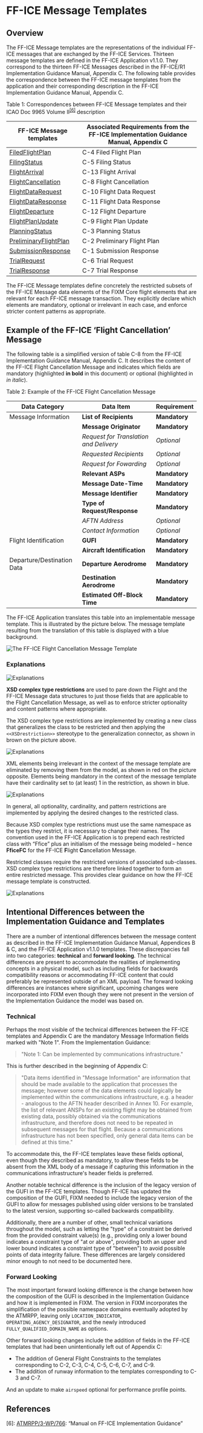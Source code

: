 # FF-ICE Message Templates

## Overview

The FF-ICE Message templates are the representations of the individual
FF-ICE messages that are exchanged by the FF-ICE Services. Thirteen
message templates are defined in the FF-ICE Application v1.1.0.
They correspond to the thirteen FF-ICE Messages described in the
FF-ICE/R1 Implementation Guidance Manual, Appendix C. The following
table provides the correspondence between the FF-ICE message templates
from the application and their corresponding description in the FF-ICE
Implementation Guidance Manual, Appendix C.

Table 1: Correspondences between FF-ICE Message templates and their ICAO Doc 9965 Volume II<sup>[[6]](#references)</sup> description

| **FF-ICE Message templates** | **Associated Requirements from the FF-ICE Implementation Guidance Manual, Appendix C** |
|-|-|
| [FiledFlightPlan][FficeFFP]              | C-4 Filed Flight Plan                                                                  |
| [FilingStatus][FficeFS]                  | C-5 Filing Status                                                                      |
| [FlightArrival][FficeFA]                 | C-13 Flight Arrival                                                                    |
| [FlightCancellation][FficeFC]            | C-8 Flight Cancellation                                                                |
| [FlightDataRequest][FficeFDRQ]           | C-10 Flight Data Request                                                               |
| [FlightDataResponse][FficeFDRP]          | C-11 Flight Data Response                                                              |
| [FlightDeparture][FficeFD]               | C-12 Flight Departure                                                                  |
| [FlightPlanUpdate][FficeFPU]             | C-9 Flight Plan Update                                                                 |
| [PlanningStatus][FficePS]                | C-3 Planning Status                                                                    |
| [PreliminaryFlightPlan][FficePFP]        | C-2 Preliminary Flight Plan                                                            |
| [SubmissionResponse][FficeSR]            | C-1 Submission Response                                                                |
| [TrialRequest][FficeTRQ]                 | C-6 Trial Request                                                                      |
| [TrialResponse][FficeTRP]                | C-7 Trial Response                                                                     |

The FF-ICE Message templates define concretely the restricted subsets of the FF-ICE Message data elements of the FIXM Core flight elements that are relevant for each FF-ICE message transaction. They explicitly
declare which elements are mandatory, optional or irrelevant in each
case, and enforce stricter content patterns as appropriate.

## Example of the FF-ICE ‘Flight Cancellation’ Message

The following table is a simplified version of table C-8 from the FF-ICE Implementation Guidance Manual, Appendix C. It describes the content of the FF-ICE Flight Cancellation Message and indicates which fields are mandatory (highlighted **in bold** in this document) or optional (highlighted in *in italic*).

Table 2: Example of the FF-ICE Flight Cancellation Message

| **Data Category**          | **Data Item**                            | **Requirement** |
|-|-|-|
| Message Information        | **List of Recipients**                   | **Mandatory**   |
|                            | **Message Originator**                   | **Mandatory**   |
|                            | *Request for Translation and Delivery*   | *Optional*      |
|                            | *Requested Recipients*                   | *Optional*      |
|                            | *Request for Fowarding*                  | *Optional*      |
|                            | **Relevant ASPs**                        | **Mandatory**   |
|                            | **Message Date-Time**                    | **Mandatory**   |
|                            | **Message Identifier**                   | **Mandatory**   |
|                            | **Type of Request/Response**             | **Mandatory**   |
|                            | *AFTN Address*                           | *Optional*      |
|                            | *Contact Information*                    | *Optional*      |
| Flight Identification      | **GUFI**                                 | **Mandatory**   |
|                            | **Aircraft Identification**              | **Mandatory**   |
| Departure/Destination Data | **Departure Aerodrome**                  | **Mandatory**   |
|                            | **Destination Aerodrome**                | **Mandatory**   |
|                            | **Estimated Off-Block Time**             | **Mandatory**   |

The FF-ICE Application translates this table into an implementable message template. This is illustrated by the picture
below. The message template resulting from the translation of this table is displayed with a blue background.

![The FF-ICE Flight Cancellation Message Template](.//media/image31.png ':size=60%')

### Explanations

![Explanations](.//media/image32.png  ':size=50%')

**XSD complex type restrictions** are used to pare down the Flight and
the FF-ICE Message data structures to just those fields that are
applicable to the Flight Cancellation Message, as well as to enforce
stricter optionality and content patterns where appropriate.

The XSD complex type restrictions are implemented by creating a new
class that generalizes the class to be restricted and then applying the
`<<XSDrestriction>>` stereotype to the generalization
connector, as shown in brown on the picture above.

![Explanations](.//media/image33.png  ':size=50%')

XML elements being irrelevant in the context of the message template are
eliminated by removing them from the model, as shown in red on the
picture opposite. Elements being mandatory in the context of the message
template have their cardinality set to (at least) 1 in the restriction,
as shown in blue.

![Explanations](.//media/image34.png "Explanations")

In general, all optionality, cardinality, and pattern restrictions are
implemented by applying the desired changes to the restricted class.

Because XSD complex type restrictions must use the same namespace as the types they restrict, it is necessary to change their names. The
convention used in the FF-ICE Application is to prepend each
restricted class with “Ffice” plus an initialism of the message being
modeled – hence **FficeFC** for the FF-ICE **F**light
**C**ancellation Message.

Restricted classes require the restricted versions of associated
sub-classes. XSD complex type restrictions are therefore linked together to form an entire restricted message. This provides clear guidance on how the FF-ICE message template is constructed.

![Explanations](.//media/image35.png "Explanations")


[FficeFFP]: https://www.fixm.aero/releases/FFICE-Msg-1.1.0/schemas/applications/fficemessage/fficetemplates/filedflightplan/fficemessage/FficeFFP_FficeMessage.xsd
[FficeFS]: https://www.fixm.aero/releases/FFICE-Msg-1.1.0/schemas/applications/fficemessage/fficetemplates/filingstatus/fficemessage/FficeFS_FficeMessage.xsd
[FficeFA]: https://www.fixm.aero/releases/FFICE-Msg-1.1.0/schemas/applications/fficemessage/fficetemplates/flightarrival/fficemessage/FficeFA_FficeMessage.xsd
[FficeFC]: https://www.fixm.aero/releases/FFICE-Msg-1.1.0/schemas/applications/fficemessage/fficetemplates/flightcancellation/fficemessage/FficeFC_FficeMessage.xsd
[FficeFDRQ]: https://www.fixm.aero/releases/FFICE-Msg-1.1.0/schemas/applications/fficemessage/fficetemplates/flightdatarequest/fficemessage/FficeFDRQ_FficeMessage.xsd
[FficeFDRP]: https://www.fixm.aero/releases/FFICE-Msg-1.1.0/schemas/applications/fficemessage/fficetemplates/flightdataresponse/fficemessage/FficeFDRP_FficeMessage.xsd
[FficeFD]: https://www.fixm.aero/releases/FFICE-Msg-1.1.0/schemas/applications/fficemessage/fficetemplates/flightdeparture/fficemessage/FficeFD_FficeMessage.xsd
[FficeFPU]: https://www.fixm.aero/releases/FFICE-Msg-1.1.0/schemas/applications/fficemessage/fficetemplates/flightplanupdate/fficemessage/FficeFPU_FficeMessage.xsd
[FficePS]: https://www.fixm.aero/releases/FFICE-Msg-1.1.0/schemas/applications/fficemessage/fficetemplates/planningstatus/fficemessage/FficePS_FficeMessage.xsd
[FficePFP]: https://www.fixm.aero/releases/FFICE-Msg-1.1.0/schemas/applications/fficemessage/fficetemplates/preliminaryflightplan/fficemessage/FficePFP_FficeMessage.xsd
[FficeSR]: https://www.fixm.aero/releases/FFICE-Msg-1.1.0/schemas/applications/fficemessage/fficetemplates/submissionresponse/fficemessage/FficeSR_FficeMessage.xsd
[FficeTRQ]: https://www.fixm.aero/releases/FFICE-Msg-1.1.0/schemas/applications/fficemessage/fficetemplates/trialrequest/fficemessage/FficeTRQ_FficeMessage.xsd
[FficeTRP]: https://www.fixm.aero/releases/FFICE-Msg-1.1.0/schemas/applications/fficemessage/fficetemplates/trialresponse/fficemessage/FficeTRP_FficeMessage.xsd

## Intentional Differences between the Implementation Guidance and Templates

There are a number of intentional differences between the message content as described in the FF-ICE Implementation Guidance Manual, Appendices B & C, and the FF-ICE Application v1.1.0 templates.  These discrepancies fall into two categories:  __technical__ and __forward looking__.  The technical differences are present to accommodate the realities of implementing concepts in a physical model, such as including fields for backwards compatibility reasons or accommodating FF-ICE content that could preferably be represented outside of an XML payload.  The forward looking differences are instances where significant, upcoming changes were incorporated into FIXM even though they were not present in the version of the Implementation Guidance the model was based on.

### Technical

Perhaps the most visible of the technical differences between the FF-ICE templates and Appendix C are the mandatory Message Information fields marked with "Note 1".  From the Implementation Guidance:

> "Note 1: Can be implemented by communications infrastructure."

This is further described in the beginning of Appendix C:

> "Data items identified in "Message Information" are information that should be made available to the application that processes the message; however some of the data elements could logically be implemented within the communications infrastructure, e.g. a header - analogous to the AFTN header described in Annex 10. For example, the list of relevant ANSPs for an existing flight may be obtained from existing data, possibly obtained via the communications infrastructure, and therefore does not need to be repeated in subsequent messages for that flight. Because a communications infrastructure has not been specified, only general data items can be defined at this time."

To accommodate this, the FF-ICE templates leave these fields optional, even though they described as mandatory, to allow these fields to be absent from the XML body of a message if capturing this information in the communications infrastructure's header fields is preferred.

Another notable technical difference is the inclusion of the legacy version of the GUFI in the FF-ICE templates.  Though FF-ICE has updated the composition of the GUFI, FIXM needed to include the legacy version of the GUFI to allow for messages published using older versions to be translated to the latest version, supporting so-called backwards compatibility.

Additionally, there are a number of other, small technical variations throughout the model, such as letting the "type" of a constraint be derived from the provided constraint value(s) (e.g., providing only a lower bound indicates a constraint type of "at or above", providing both an upper and lower bound indicates a constraint type of "between") to avoid possible points of data integrity failure.  These differences are largely considered minor enough to not need to be documented here.

### Forward Looking

The most important forward looking difference is the change between how the composition of the GUFI is described in the Implementation Guidance and how it is implemented in FIXM.  The version in FIXM incorporates the simplification of the possible namespace domains eventually adopted by the ATMRPP, leaving only `LOCATION_INDICATOR`, `OPERATING_AGENCY_DESIGNATOR`, and the newly introduced `FULLY_QUALIFIED_DOMAIN_NAME` as options.  

Other forward looking changes include the addition of fields in the FF-ICE templates that had been unintentionally left out of Appendix C:
* The addition of General Flight Constraints to the templates corresponding to C-2, C-3, C-4, C-5, C-6, C-7, and C-9.
* The addition of runway information to the templates corresponding to C-3 and C-7.

And an update to make `airspeed` optional for performance profile points.

## References

[6]: [ATMRPP/3-WP/766](https://eurocontrol.sharepoint.com/sites/coll-FIXM/Shared%20Documents/Forms/AllItems.aspx?id=%2Fsites%2Fcoll%2DFIXM%2FShared%20Documents%2FFIXM%20Change%20Requests%2FICAO%20ATMRPP%20inputs%20for%20FIXM%2FFF%2DICE%20Manual%20d0%2E99%5Fmarkup%2Epdf&parent=%2Fsites%2Fcoll%2DFIXM%2FShared%20Documents%2FFIXM%20Change%20Requests%2FICAO%20ATMRPP%20inputs%20for%20FIXM): “Manual on FF-ICE Implementation Guidance”
